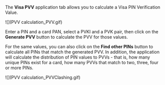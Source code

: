 The **Visa PVV** application tab allows you to calculate a Visa PIN Verification Value.

![](PVV calculation_PVV.gif)

Enter a PIN and a card PAN, select a PVKI and a PVK pair, then click on the **Generate PVV** button to calculate the PVV for those values.

For the same values, you can also click on the **Find other PINs** button to calculate all PINs that match the generated PVV. In addition, the application will calculate the distribution of PIN values to PVVs - that is, how many unique PINs exist for a card, how many PVVs that match to two, three, four or more PINs.

![](PVV calculation_PVVClashing.gif)